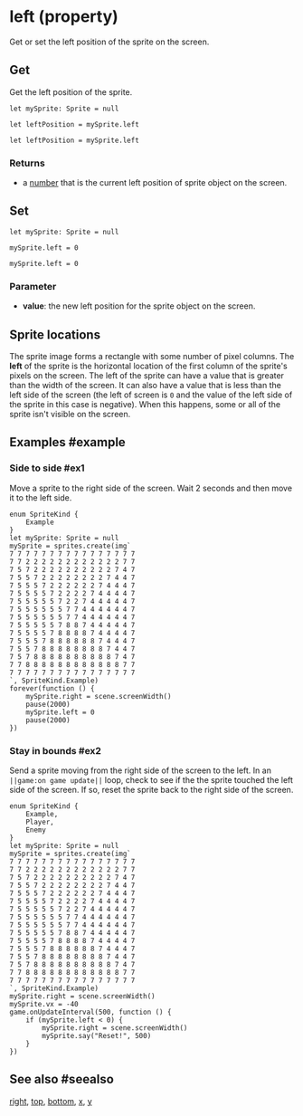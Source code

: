 # left (property)

Get or set the left position of the sprite on the screen.

## Get

Get the left position of the sprite.

```block
let mySprite: Sprite = null

let leftPosition = mySprite.left
```

```typescript-ignore
let leftPosition = mySprite.left
```

### Returns

* a [number](/types/number) that is the current left position of sprite object on the screen.

## Set

```block
let mySprite: Sprite = null

mySprite.left = 0
```

```typescript-ignore
mySprite.left = 0
```

### Parameter

* **value**: the new left position for the sprite object on the screen.

## Sprite locations

The sprite image forms a rectangle with some number of pixel columns. The **left** of the sprite is the horizontal location of the first column of the sprite's pixels on the screen. The left of the sprite can have a value that is greater than the width of the screen. It can also have a value that is less than the left side of the screen (the left of screen is `0` and the value of the left side of the sprite in this case is negative). When this happens, some or all of the sprite isn't visible on the screen.

## Examples #example

### Side to side #ex1

Move a sprite to the right side of the screen. Wait 2 seconds and then move it to the left side.

```blocks
enum SpriteKind {
    Example
}
let mySprite: Sprite = null
mySprite = sprites.create(img`
7 7 7 7 7 7 7 7 7 7 7 7 7 7 7 7 
7 7 2 2 2 2 2 2 2 2 2 2 2 2 7 7 
7 5 7 2 2 2 2 2 2 2 2 2 2 7 4 7 
7 5 5 7 2 2 2 2 2 2 2 2 7 4 4 7 
7 5 5 5 7 2 2 2 2 2 2 7 4 4 4 7 
7 5 5 5 5 7 2 2 2 2 7 4 4 4 4 7 
7 5 5 5 5 5 7 2 2 7 4 4 4 4 4 7 
7 5 5 5 5 5 5 7 7 4 4 4 4 4 4 7 
7 5 5 5 5 5 5 7 7 4 4 4 4 4 4 7 
7 5 5 5 5 5 7 8 8 7 4 4 4 4 4 7 
7 5 5 5 5 7 8 8 8 8 7 4 4 4 4 7 
7 5 5 5 7 8 8 8 8 8 8 7 4 4 4 7 
7 5 5 7 8 8 8 8 8 8 8 8 7 4 4 7 
7 5 7 8 8 8 8 8 8 8 8 8 8 7 4 7 
7 7 8 8 8 8 8 8 8 8 8 8 8 8 7 7 
7 7 7 7 7 7 7 7 7 7 7 7 7 7 7 7 
`, SpriteKind.Example)
forever(function () {
    mySprite.right = scene.screenWidth()
    pause(2000)
    mySprite.left = 0
    pause(2000)
})
```

### Stay in bounds #ex2

Send a sprite moving from the right side of the screen to the left. In an ``||game:on game update||`` loop, check to see if the the sprite touched the left side of the screen. If so, reset the sprite back to the right side of the screen.

```blocks
enum SpriteKind {
    Example,
    Player,
    Enemy
}
let mySprite: Sprite = null
mySprite = sprites.create(img`
7 7 7 7 7 7 7 7 7 7 7 7 7 7 7 7 
7 7 2 2 2 2 2 2 2 2 2 2 2 2 7 7 
7 5 7 2 2 2 2 2 2 2 2 2 2 7 4 7 
7 5 5 7 2 2 2 2 2 2 2 2 7 4 4 7 
7 5 5 5 7 2 2 2 2 2 2 7 4 4 4 7 
7 5 5 5 5 7 2 2 2 2 7 4 4 4 4 7 
7 5 5 5 5 5 7 2 2 7 4 4 4 4 4 7 
7 5 5 5 5 5 5 7 7 4 4 4 4 4 4 7 
7 5 5 5 5 5 5 7 7 4 4 4 4 4 4 7 
7 5 5 5 5 5 7 8 8 7 4 4 4 4 4 7 
7 5 5 5 5 7 8 8 8 8 7 4 4 4 4 7 
7 5 5 5 7 8 8 8 8 8 8 7 4 4 4 7 
7 5 5 7 8 8 8 8 8 8 8 8 7 4 4 7 
7 5 7 8 8 8 8 8 8 8 8 8 8 7 4 7 
7 7 8 8 8 8 8 8 8 8 8 8 8 8 7 7 
7 7 7 7 7 7 7 7 7 7 7 7 7 7 7 7 
`, SpriteKind.Example)
mySprite.right = scene.screenWidth()
mySprite.vx = -40
game.onUpdateInterval(500, function () {
    if (mySprite.left < 0) {
        mySprite.right = scene.screenWidth()
        mySprite.say("Reset!", 500)
    }
})

```
## See also #seealso

[right](/reference/sprites/sprite/right),
[top](/reference/sprites/sprite/top),
[bottom](/reference/sprites/sprite/bottom),
[x](/reference/sprites/sprite/x),
[y](/reference/sprites/sprite/y)
